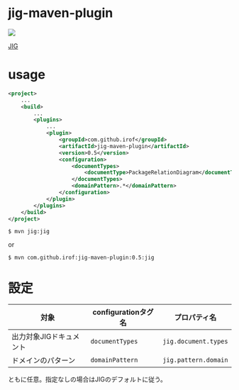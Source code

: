 jig-maven-plugin
============================================================

[![](https://maven-badges.herokuapp.com/maven-central/com.github.irof/jig-maven-plugin/badge.svg)](https://maven-badges.herokuapp.com/maven-central/com.github.irof/jig-maven-plugin/)

[JIG](https://github.com/dddjava/jig)

# usage

```pom.xml
<project>
    ...
    <build>
        ...
        <plugins>
            ...
            <plugin>
                <groupId>com.github.irof</groupId>
                <artifactId>jig-maven-plugin</artifactId>
                <version>0.5</version>
                <configuration>
                    <documentTypes>
                        <documentType>PackageRelationDiagram</documentType>
                    </documentTypes>
                    <domainPattern>.*</domainPattern>
                </configuration>
            </plugin>
        </plugins>
    </build>
</project>
```

```
$ mvn jig:jig
```

or

```
$ mvn com.github.irof:jig-maven-plugin:0.5:jig
```

# 設定

|対象|configurationタグ名|プロパティ名|
|----|----|----|
|出力対象JIGドキュメント| `documentTypes` | `jig.document.types` |
|ドメインのパターン| `domainPattern` | `jig.pattern.domain` |

ともに任意。指定なしの場合はJIGのデフォルトに従う。
